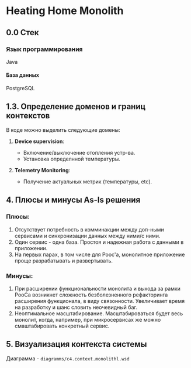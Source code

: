# Heating Home Monolith

## 0.0 Стек

### Язык программирования
Java

#### База данных
PostgreSQL

## 1.3. Определение доменов и границ контекстов


В коде можно выделить следующие домены:

1. **Device supervision**:
   - Включение/выключение отопления устр-ва.
   - Установка определнной температуры.

2. **Telemetry Monitoring**:
   - Получение актуальных метрик (температуры, etc).

## 4. Плюсы и минусы As-Is решения 

### Плюсы:
1. Отсутствует потребность в комминакции между доп-ными сервисами и синхронизации данных между ними/с ними. 
2. Один сервис - одна база. Простоя и надежная работа с данными в приложении.
3. На первых парах, в том числе для Pooc'a, монолитное приложение проще разрабатывать и развертывать.

### Минусы:
1. При расширении функциональности монолита и выхода за рамки PooCa возникнет сложность безболезненного рефакторинга расширения функционала, в виду связонности. Увеличивает время на разработку и шанс словить неочевидный баг.
2. Неоптимальное масштабирование. Масштабироваться будет весь монолит, когда, например, при микросервисах же можно смаштабировать конкретный сервис.


## 5. Визуализация контекста системы

Диаграмма - `diagramms/c4.context.monolithl.wsd`